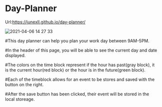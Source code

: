 # Day-Planner

Url:https://junexll.github.io/day-planner/

![2021-04-06 14 27 33](https://user-images.githubusercontent.com/71652307/113760522-52c0a980-96e4-11eb-9e8f-4af7becb72ac.gif)

#This day planner can help you plan your work day between 9AM-5PM.

#In the header of this page, you will be able to see the current day and date displayed.

#The colors on the time block represent if the hour has past(gray block), it is the current hour(red block) or the hour is in the future(green block).

#Each of the timeblock allows for an event to be stores and saved with the button on the right.

#After the save button has been clicked, their event will be stored in the local storeage.
